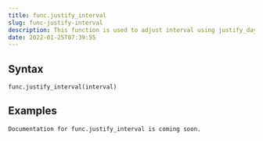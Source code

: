 ```yaml
---
title: func.justify_interval
slug: func-justify-interval
description: This function is used to adjust interval using justify_days and justify_hours, with additional sign adjustments
date: 2022-01-25T07:39:55
---
```



## Syntax



```
func.justify_interval(interval)
```


## Examples



```
Documentation for func.justify_interval is coming soon.
```
